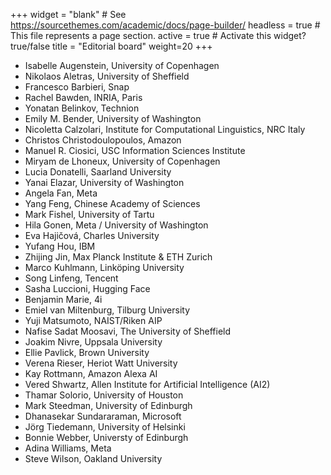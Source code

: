 +++
widget = "blank"  # See https://sourcethemes.com/academic/docs/page-builder/
headless = true  # This file represents a page section.
active = true  # Activate this widget? true/false
title = "Editorial board"
weight=20
+++

* Isabelle Augenstein, University of Copenhagen
* Nikolaos Aletras, University of Sheffield
* Francesco Barbieri, Snap
* Rachel Bawden, INRIA, Paris
* Yonatan Belinkov, Technion
* Emily M. Bender, University of Washington
* Nicoletta Calzolari, Institute for Computational Linguistics, NRC Italy
* Christos Christodoulopoulos, Amazon
* Manuel R. Ciosici, USC Information Sciences Institute
* Miryam de Lhoneux, University of Copenhagen
* Lucia Donatelli, Saarland University
* Yanai Elazar, University of Washington
* Angela Fan, Meta
* Yang Feng, Chinese Academy of Sciences
* Mark Fishel, University of Tartu
* Hila Gonen, Meta / University of Washington
* Eva Hajičová, Charles University
* Yufang Hou, IBM
* Zhijing Jin, Max Planck Institute & ETH Zurich
* Marco Kuhlmann, Linköping University
* Song Linfeng, Tencent
* Sasha Luccioni, Hugging Face
* Benjamin Marie, 4i
* Emiel van Miltenburg, Tilburg University
* Yuji Matsumoto, NAIST/Riken AIP
* Nafise Sadat Moosavi, The University of Sheffield
* Joakim Nivre, Uppsala University
* Ellie Pavlick, Brown University
* Verena Rieser, Heriot Watt University
* Kay Rottmann, Amazon Alexa AI
* Vered Shwartz, Allen Institute for Artificial Intelligence (AI2)
* Thamar Solorio, University of Houston
* Mark Steedman, University of Edinburgh
* Dhanasekar Sundararaman, Microsoft
* Jörg Tiedemann, University of Helsinki
* Bonnie Webber, Universty of Edinburgh
* Adina Williams, Meta
* Steve Wilson, Oakland University
